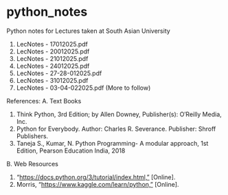 # python_notes
Python notes for Lectures taken at South Asian University

1. LecNotes - 17012025.pdf
2. LecNotes - 20012025.pdf
3. LecNotes - 21012025.pdf
4. LecNotes - 24012025.pdf
5. LecNotes - 27-28-012025.pdf
6. LecNotes - 31012025.pdf
7. LecNotes - 03-04-022025.pdf
(More to follow)

References:
A. Text Books
1.  Think Python, 3rd Edition; by Allen Downey, Publisher(s): O′Reilly Media, Inc.
2.  Python for Everybody. Author: Charles R. Severance. Publisher: Shroff Publishers.
3.  Taneja S., Kumar, N. Python Programming- A modular approach, 1st Edition, Pearson Education India,
2018

B. Web Resources
1. “https://docs.python.org/3/tutorial/index.html,” [Online]. 
2. Morris, “https://www.kaggle.com/learn/python,” [Online]. 
